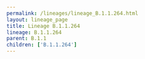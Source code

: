 ```yaml
---
permalink: /lineages/lineage_B.1.1.264.html
layout: lineage_page
title: Lineage B.1.1.264
lineage: B.1.1.264
parent: B.1.1
children: ['B.1.1.264']
---
```

